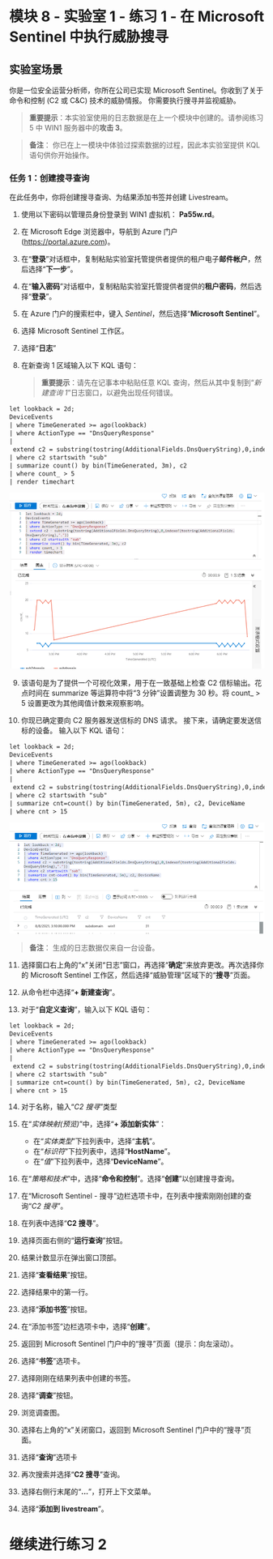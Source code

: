 ﻿---
lab:
    title: '练习 1 - 在 Microsoft Sentinel 中执行威胁搜寻'
    module: '模块 8 - 在 Microsoft Sentinel 中执行威胁搜寻'
---

# 模块 8 - 实验室 1 - 练习 1 - 在 Microsoft Sentinel 中执行威胁搜寻

## 实验室场景

你是一位安全运营分析师，你所在公司已实现 Microsoft Sentinel。你收到了关于命令和控制 (C2 或 C&C) 技术的威胁情报。  你需要执行搜寻并监视威胁。

>**重要提示**：本实验室使用的日志数据是在上一个模块中创建的。请参阅练习 5 中 WIN1 服务器中的**攻击 3**。

>**备注**：  你已在上一模块中体验过探索数据的过程，因此本实验室提供 KQL 语句供你开始操作。  


### 任务 1：创建搜寻查询

在此任务中，你将创建搜寻查询、为结果添加书签并创建 Livestream。

1. 使用以下密码以管理员身份登录到 WIN1 虚拟机： **Pa55w.rd**。  

2. 在 Microsoft Edge 浏览器中，导航到 Azure 门户 (https://portal.azure.com)。

3. 在“**登录**”对话框中，复制粘贴实验室托管提供者提供的租户电子**邮件帐户**，然后选择“**下一步**”。

4. 在“**输入密码**”对话框中，复制粘贴实验室托管提供者提供的**租户密码**，然后选择“**登录**”。

5. 在 Azure 门户的搜索栏中，键入 *Sentinel*，然后选择“**Microsoft Sentinel**”。

6. 选择 Microsoft Sentinel 工作区。

7. 选择“**日志**”

8. 在新查询 1 区域输入以下 KQL 语句：

   >**重要提示**：请先在记事本中粘贴任意 KQL 查询，然后从其中复制到“*新建查询 1*”日志窗口，以避免出现任何错误。

```KQL
let lookback = 2d;
DeviceEvents
| where TimeGenerated >= ago(lookback) 
| where ActionType == "DnsQueryResponse"
| extend c2 = substring(tostring(AdditionalFields.DnsQueryString),0,indexof(tostring(AdditionalFields.DnsQueryString),"."))
| where c2 startswith "sub"
| summarize count() by bin(TimeGenerated, 3m), c2
| where count_ > 5
| render timechart 
```

   ![屏幕截图](../Media/SC200_hunting1.png)

9. 该语句是为了提供一个可视化效果，用于在一致基础上检查 C2 信标输出。花点时间在 summarize 等运算符中将“3 分钟”设置调整为 30 秒。将 count_ > 5 设置更改为其他阈值计数来观察影响。

10. 你现已确定要向 C2 服务器发送信标的 DNS 请求。  接下来，请确定要发送信标的设备。  输入以下 KQL 语句：

```KQL
let lookback = 2d;
DeviceEvents
| where TimeGenerated >= ago(lookback) 
| where ActionType == "DnsQueryResponse"
| extend c2 = substring(tostring(AdditionalFields.DnsQueryString),0,indexof(tostring(AdditionalFields.DnsQueryString),"."))
| where c2 startswith "sub"
| summarize cnt=count() by bin(TimeGenerated, 5m), c2, DeviceName
| where cnt > 15
```

   ![屏幕截图](../Media/SC200_hunting2.png)

   >**备注**： 生成的日志数据仅来自一台设备。

11. 选择窗口右上角的“x”关闭“日志”窗口，再选择“**确定**”来放弃更改。再次选择你的 Microsoft Sentinel 工作区，然后选择“威胁管理”区域下的“**搜寻**”页面。

12. 从命令栏中选择“**+ 新建查询**”。

13. 对于“**自定义查询**”，输入以下 KQL 语句：

```KQL
let lookback = 2d;
DeviceEvents
| where TimeGenerated >= ago(lookback) 
| where ActionType == "DnsQueryResponse"
| extend c2 = substring(tostring(AdditionalFields.DnsQueryString),0,indexof(tostring(AdditionalFields.DnsQueryString),"."))
| where c2 startswith "sub"
| summarize cnt=count() by bin(TimeGenerated, 5m), c2, DeviceName
| where cnt > 15
```

14. 对于名称，输入“*C2 搜寻*”类型

15. 在“*实体映射(预览)*”中，选择“**+ 添加新实体**”：

    - 在“*实体类型*”下拉列表中，选择“**主机**”。
    - 在“*标识符*”下拉列表中，选择“**HostName**”。
    - 在“*值*”下拉列表中，选择“**DeviceName**”。

16. 在“*策略和技术*”中，选择“**命令和控制**”。选择“**创建**”以创建搜寻查询。

17. 在“Microsoft Sentinel - 搜寻”边栏选项卡中，在列表中搜索刚刚创建的查询“*C2 搜寻*”。

18. 在列表中选择“**C2 搜寻**”。

19. 选择页面右侧的“**运行查询**”按钮。

20. 结果计数显示在弹出窗口顶部。

21. 选择“**查看结果**”按钮。

22. 选择结果中的第一行。 

23. 选择“**添加书签**”按钮。

24. 在“添加书签”边栏选项卡中，选择“**创建**”。

25. 返回到 Microsoft Sentinel 门户中的“搜寻”页面（提示：向左滚动）。

26. 选择“**书签**”选项卡。

27. 选择刚刚在结果列表中创建的书签。

28. 选择“**调查**”按钮。

29. 浏览调查图。

30. 选择右上角的“x”关闭窗口，返回到 Microsoft Sentinel 门户中的“搜寻”页面。

31. 选择“**查询**”选项卡

32. 再次搜索并选择“**C2 搜寻**”查询。

33. 选择右侧行末尾的“**...**”，打开上下文菜单。

34. 选择“**添加到 livestream**”。

# 继续进行练习 2
